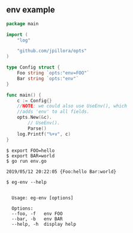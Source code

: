 ## env example

<!--tmpl,chomp,code=go:cat main.go -->
``` go 
package main

import (
	"log"

	"github.com/jpillora/opts"
)

type Config struct {
	Foo string `opts:"env=FOO"`
	Bar string `opts:"env"`
}

func main() {
	c := Config{}
	//NOTE: we could also use UseEnv(), which
	//adds 'env' to all fields.
	opts.New(&c).
		// UseEnv().
		Parse()
	log.Printf("%+v", c)
}
```
<!--/tmpl-->

```
$ export FOO=hello
$ export BAR=world
$ go run env.go
```

<!--tmpl,chomp,code=plain:(export FOO=hello && export BAR=world && go run main.go) -->
``` plain 
2019/05/12 20:22:05 {Foo:hello Bar:world}
```
<!--/tmpl-->

```
$ eg-env --help
```

<!--tmpl,chomp,code=plain:go build -o eg-env && ./eg-env --help ; rm eg-env -->
``` plain 

  Usage: eg-env [options]

  Options:
  --foo, -f   env FOO
  --bar, -b   env BAR
  --help, -h  display help

```
<!--/tmpl-->
